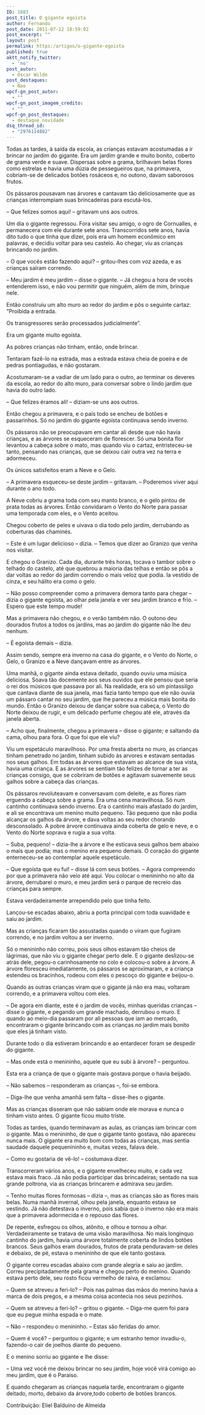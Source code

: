 ```yaml
---
ID: 1883
post_title: O gigante egoísta
author: Fernando
post_date: 2011-07-12 18:59:02
post_excerpt: ""
layout: post
permalink: https:/artigos/o-gigante-egoista
published: true
aktt_notify_twitter:
  - 'no'
post_autor:
  - Oscar Wilde
post_destaques:
  - Nao
wpcf-gn_post_autor:
  - ""
wpcf-gn_post_imagem_credito:
  - ""
wpcf-gn_post_destaques:
  - destaque_novidade
dsq_thread_id:
  - "2976114882"
---
```

Todas as tardes, à saída da escola, as crianças estavam acostumadas a ir brincar no jardim do gigante. Era um jardim grande e muito bonito, coberto de grama verde e suave. Dispersas sobre a grama, brilhavam belas flores como estrelas e havia uma dúzia de pessegueiros que, na primavera, cobriam-se de delicados botões rosáceos e, no outono, davam saborosos frutos.

Os pássaros pousavam nas árvores e cantavam tão deliciosamente que as crianças interrompiam suas brincadeiras para escutá-los.

– Que felizes somos aqui! – gritavam uns aos outros.

Um dia o gigante regressou. Fora visitar seu amigo, o ogro de Cornualles, e permanecera com ele durante sete anos. Transcorridos sete anos, havia dito tudo o que tinha que dizer, pois era um homem econômico em palavras, e decidiu voltar para seu castelo. Ao chegar, viu as crianças brincando no jardim.

– O que vocês estão fazendo aqui? – gritou-lhes com voz azeda, e as crianças saíram correndo.

– Meu jardim é meu jardim – disse o gigante. – Já chegou a hora de vocês entenderem isso, e não vou permitir que ninguém, além de mim, brinque nele.

Então construiu um alto muro ao redor do jardim e pôs o seguinte cartaz: “Proibida a entrada.

Os transgressores serão processados judicialmente”.

Era um gigante muito egoísta.

As pobres crianças não tinham, então, onde brincar.

Tentaram fazê-lo na estrada, mas a estrada estava cheia de poeira e de pedras pontiagudas, e não gostaram.

Acostumaram-se a vadiar de um lado para o outro, ao terminar os deveres da escola, ao redor do alto muro, para conversar sobre o lindo jardim que havia do outro lado.

– Que felizes éramos ali! – diziam-se uns aos outros.

Então chegou a primavera, e o país todo se encheu de botões e passarinhos. Só no jardim do gigante egoísta continuava sendo inverno.

Os pássaros não se preocupavam em cantar ali desde que não havia crianças, e as árvores se esqueceram de florescer. Só uma bonita flor levantou a cabeça sobre o mato, mas quando viu o cartaz, entristeceu-se tanto, pensando nas crianças, que se deixou cair outra vez na terra e adormeceu.

Os únicos satisfeitos eram a Neve e o Gelo.

– A primavera esqueceu-se deste jardim – gritavam. – Poderemos viver aqui durante o ano todo.

A Neve cobriu a grama toda com seu manto branco, e o gelo pintou de prata todas as árvores. Então convidaram o Vento do Norte para passar uma temporada com eles, e o Vento aceitou.

Chegou coberto de peles e uivava o dia todo pelo jardim, derrubando as coberturas das chaminés.

– Este é um lugar delicioso – dizia. – Temos que dizer ao Granizo que venha nos visitar.

E chegou o Granizo. Cada dia, durante três horas, tocava o tambor sobre o telhado do castelo, até que quebrou a maioria das telhas e então se pôs a dar voltas ao redor do jardim correndo o mais veloz que podia. Ia vestido de cinza, e seu hálito era como o gelo.

– Não posso compreender como a primavera demora tanto para chegar – dizia o gigante egoísta, ao olhar pela janela e ver seu jardim branco e frio. – Espero que este tempo mude!

Mas a primavera não chegou, e o verão também não. O outono deu dourados frutos a todos os jardins, mas ao jardim do gigante não lhe deu nenhum.

– É egoísta demais – dizia.

Assim sendo, sempre era inverno na casa do gigante, e o Vento do Norte, o Gelo, o Granizo e a Neve dançavam entre as árvores.

Uma manhã, o gigante ainda estava deitado, quando ouviu uma música deliciosa. Soava tão docemente aos seus ouvidos que ele pensou que seria o rei dos músicos que passava por ali. Na realidade, era só um pintassilgo que cantava diante de sua janela, mas fazia tanto tempo que ele não ouvia um pássaro cantar no seu jardim, que lhe pareceu a música mais bonita do mundo. Então o Granizo deixou de dançar sobre sua cabeça, o Vento do Norte deixou de rugir, e um delicado perfume chegou até ele, através da janela aberta.

– Acho que, finalmente, chegou a primavera – disse o gigante; e saltando da cama, olhou para fora. O que foi que ele viu?

Viu um espetáculo maravilhoso. Por uma fresta aberta no muro, as crianças tinham penetrado no jardim, tinham subido às arvores e estavam sentadas nos seus galhos. Em todas as árvores que estavam ao alcance de sua vista, havia uma criança. E as árvores se sentiam tão felizes de tornar a ter as crianças consigo, que se cobriram de botões e agitavam suavemente seus galhos sobre a cabeça das crianças.

Os pássaros revoluteavam e conversavam com deleite, e as flores riam erguendo a cabeça sobre a grama. Era uma cena maravilhosa. Só num cantinho continuava sendo inverno. Era o cantinho mais afastado do jardim, e ali se encontrava um menino muito pequeno. Tão pequeno que não podia alcançar os galhos da árvore, e dava voltas ao seu redor chorando desconsolado. A pobre árvore continuava ainda coberta de gelo e neve, e o Vento do Norte soprava e rugia a sua volta.

– Suba, pequeno! – dizia-lhe a árvore e lhe esticava seus galhos bem abaixo o mais que podia; mas o menino era pequeno demais. O coração do gigante enterneceu-se ao contemplar aquele espetáculo.

– Que egoísta que eu fui! – disse lá com seus botões. – Agora compreendo por que a primavera não veio até aqui. Vou colocar o menininho no alto da árvore, derrubarei o muro, e meu jardim será o parque de recreio das crianças para sempre.

Estava verdadeiramente arrependido pelo que tinha feito.

Lançou-se escadas abaixo, abriu a porta principal com toda suavidade e saiu ao jardim.

Mas as crianças ficaram tão assustadas quando o viram que fugiram correndo, e no jardim voltou a ser inverno.

Só o menininho não correu, pois seus olhos estavam tão cheios de lágrimas, que não viu o gigante chegar perto dele. E o gigante deslizou-se atrás dele, pegou-o carinhosamente no colo e colocou-o sobre a árvore. A árvore floresceu imediatamente, os pássaros se aproximaram, e a criança estendeu os bracinhos, rodeou com eles o pescoço do gigante e beijou-o.

Quando as outras crianças viram que o gigante já não era mau, voltaram correndo, e a primavera voltou com eles.

– De agora em diante, este é o jardim de vocês, minhas queridas crianças – disse o gigante, e pegando um grande machado, derrubou o muro. E quando ao meio-dia passaram por ali pessoas que iam ao mercado, encontraram o gigante brincando com as crianças no jardim mais bonito que eles já tinham visto.

Durante todo o dia estiveram brincando e ao entardecer foram se despedir do gigante.

– Mas onde está o menininho, aquele que eu subi à árvore? – perguntou.

Esta era a criança de que o gigante mais gostava porque o havia beijado.

– Não sabemos – responderam as crianças –, foi-se embora.

– Diga-lhe que venha amanhã sem falta – disse-lhes o gigante.

Mas as crianças disseram que não sabiam onde ele morava e nunca o tinham visto antes. O gigante ficou muito triste.

Todas as tardes, quando terminavam as aulas, as crianças iam brincar com o gigante. Mas o menininho, de que o gigante tanto gostava, não apareceu nunca mais. O gigante era muito bom com todas as crianças, mas sentia saudade daquele pequenininho e, muitas vezes, falava dele.

– Como eu gostaria de vê-lo! – costumava dizer.

Transcorreram vários anos, e o gigante envelheceu muito, e cada vez estava mais fraco. Já não podia participar das brincadeiras; sentado na sua grande poltrona, via as crianças brincarem e admirava seu jardim.

– Tenho muitas flores formosas – dizia –, mas as crianças são as flores mais belas. Numa manhã invernal, olhou pela janela, enquanto estava se vestindo. Já não detestava o inverno, pois sabia que o inverno não era mais que a primavera adormecida e o repouso das flores.

De repente, esfregou os olhos, atônito, e olhou e tornou a olhar. Verdadeiramente se tratava de uma visão maravilhosa. No mais longínquo cantinho do jardim, havia uma árvore totalmente coberta de lindos botões brancos. Seus galhos eram dourados, frutos de prata penduravam-se deles e debaixo, de pé, estava o menininho de que ele tanto gostava.

O gigante correu escadas abaixo com grande alegria e saiu ao jardim. Correu precipitadamente pela grama e chegou perto do menino. Quando estava perto dele, seu rosto ficou vermelho de raiva, e exclamou:

– Quem se atreveu a feri-lo? – Pois nas palmas das mãos do menino havia a marca de dois pregos, e a mesma coisa acontecia nos seus pezinhos.

– Quem se atreveu a feri-lo? – gritou o gigante. – Diga-me quem foi para que eu pegue minha espada e o mate.

– Não – respondeu o menininho. – Estas são feridas do amor.

– Quem é você? – perguntou o gigante; e um estranho temor invadiu-o, fazendo-o cair de joelhos diante do pequeno.

E o menino sorriu ao gigante e lhe disse:

– Uma vez você me deixou brincar no seu jardim, hoje você virá comigo ao meu jardim, que é o Paraíso.

E quando chegaram as crianças naquela tarde, encontraram o gigante deitado, morto, debaixo da árvore,todo coberto de botões brancos.

Contribuição: Eliel Balduíno de Almeida